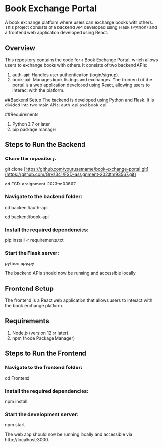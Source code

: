 # Book Exchange Portal
A book exchange platform where users can exchange books with others. This project consists of a backend API developed using Flask (Python) and a frontend web application developed using React.

## Overview
This repository contains the code for a Book Exchange Portal, which allows users to exchange books with others. It consists of two backend APIs:

1. auth-api: Handles user authentication (login/signup).
2. book-api: Manages book listings and exchanges.
The frontend of the portal is a web application developed using React, allowing users to interact with the platform.

##Backend Setup
The backend is developed using Python and Flask. It is divided into two main APIs: auth-api and book-api.

##Requirements
1. Python 3.7 or later
2. pip package manager

## Steps to Run the Backend
### Clone the repository:

git clone [https://github.com/yourusername/book-exchange-portal.git](https://github.com/Grv2341/FSD-assignment-2023tm93567.git)

cd FSD-assignment-2023tm93567

### Navigate to the backend folder:

cd backend/auth-api

cd backend/book-api

### Install the required dependencies:

pip install -r requirements.txt

### Start the Flask server:

python app.py

The backend APIs should now be running and accessible locally.

## Frontend Setup
The frontend is a React web application that allows users to interact with the book exchange platform.

## Requirements
1. Node.js (version 12 or later)
2. npm (Node Package Manager)

## Steps to Run the Frontend
### Navigate to the frontend folder:

cd Frontend

### Install the required dependencies:

npm install

### Start the development server:

npm start

The web app should now be running locally and accessible via http://localhost:3000.
